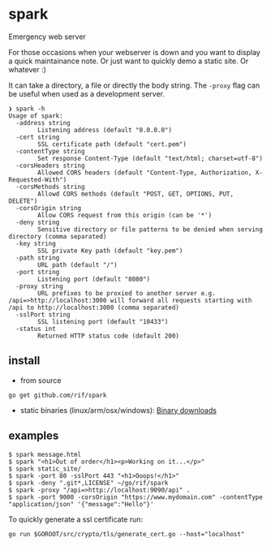 # spark

Emergency web server

For those occasions when your webserver is down and you want to display a quick maintainance note. Or just want to quickly demo a static site. Or whatever :)

It can take a directory, a file or directly the body string. The `-proxy` flag can be useful when used as a development server.


```
❯ spark -h
Usage of spark:
  -address string
    	Listening address (default "0.0.0.0")
  -cert string
    	SSL certificate path (default "cert.pem")
  -contentType string
    	Set response Content-Type (default "text/html; charset=utf-8")
  -corsHeaders string
    	Allowed CORS headers (default "Content-Type, Authorization, X-Requested-With")
  -corsMethods string
    	Allowd CORS methods (default "POST, GET, OPTIONS, PUT, DELETE")
  -corsOrigin string
    	Allow CORS request from this origin (can be '*')
  -deny string
    	Sensitive directory or file patterns to be denied when serving directory (comma separated)
  -key string
    	SSL private Key path (default "key.pem")
  -path string
    	URL path (default "/")
  -port string
    	Listening port (default "8080")
  -proxy string
    	URL prefixes to be proxied to another server e.g. /api=>http://localhost:3000 will forward all requests starting with /api to http://localhost:3000 (comma separated)
  -sslPort string
    	SSL listening port (default "10433")
  -status int
    	Returned HTTP status code (default 200)
```

## install
- from source
```
go get github.com/rif/spark
```
- static binaries (linux/arm/osx/windows):
  <a href="https://github.com/rif/spark/releases" target="_blank">Binary downloads</a>

## examples

```
$ spark message.html
$ spark "<h1>Out of order</h1><p>Working on it...</p>"
$ spark static_site/
$ spark -port 80 -sslPort 443 "<h1>Ooops!</h1>"
$ spark -deny ".git*,LICENSE" ~/go/rif/spark
$ spark -proxy "/api=>http://localhost:9090/api" .
$ spark -port 9000 -corsOrigin "https://www.mydomain.com" -contentType "application/json" '{"message":"Hello"}'
```

To quickly generate a ssl certificate run:

```
go run $GOROOT/src/crypto/tls/generate_cert.go --host="localhost"
```
